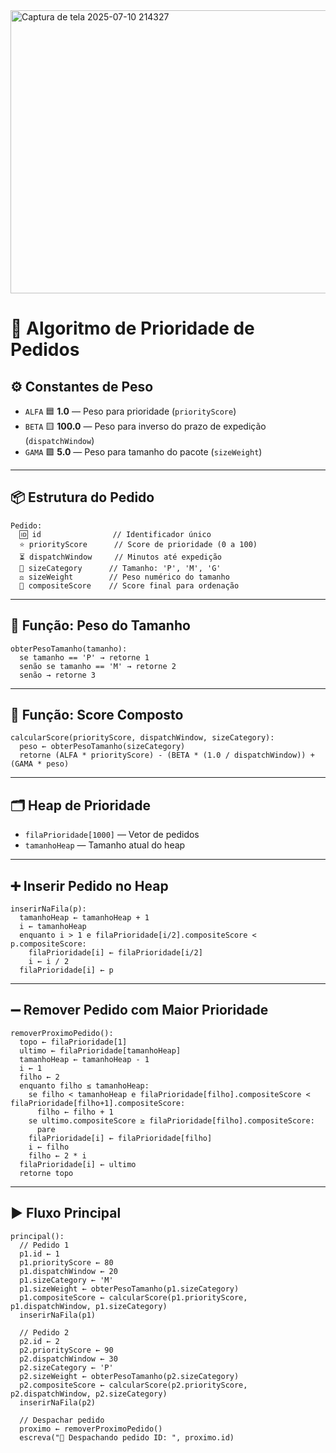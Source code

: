 
<img width="1363" height="453" alt="Captura de tela 2025-07-10 214327" src="https://github.com/user-attachments/assets/66c6c418-a279-4df3-a5ed-126e288dc5fa" />

# 🚚 Algoritmo de Prioridade de Pedidos

## ⚙️ Constantes de Peso
- `ALFA` 🟦 **1.0** — Peso para prioridade (`priorityScore`)
- `BETA` 🟨 **100.0** — Peso para inverso do prazo de expedição (`dispatchWindow`)
- `GAMA` 🟩 **5.0** — Peso para tamanho do pacote (`sizeWeight`)

---

## 📦 Estrutura do Pedido
```plaintext
Pedido:
  🆔 id                // Identificador único
  ⭐ priorityScore      // Score de prioridade (0 a 100)
  ⏳ dispatchWindow     // Minutos até expedição
  📏 sizeCategory      // Tamanho: 'P', 'M', 'G'
  ⚖️ sizeWeight        // Peso numérico do tamanho
  🧮 compositeScore    // Score final para ordenação
```

---

## 📏 Função: Peso do Tamanho
```plaintext
obterPesoTamanho(tamanho):
  se tamanho == 'P' → retorne 1
  senão se tamanho == 'M' → retorne 2
  senão → retorne 3
```

---

## 🧮 Função: Score Composto
```plaintext
calcularScore(priorityScore, dispatchWindow, sizeCategory):
  peso ← obterPesoTamanho(sizeCategory)
  retorne (ALFA * priorityScore) - (BETA * (1.0 / dispatchWindow)) + (GAMA * peso)
```

---

## 🗂️ Heap de Prioridade
- `filaPrioridade[1000]` — Vetor de pedidos
- `tamanhoHeap` — Tamanho atual do heap

---

## ➕ Inserir Pedido no Heap
```plaintext
inserirNaFila(p):
  tamanhoHeap ← tamanhoHeap + 1
  i ← tamanhoHeap
  enquanto i > 1 e filaPrioridade[i/2].compositeScore < p.compositeScore:
    filaPrioridade[i] ← filaPrioridade[i/2]
    i ← i / 2
  filaPrioridade[i] ← p
```

---

## ➖ Remover Pedido com Maior Prioridade
```plaintext
removerProximoPedido():
  topo ← filaPrioridade[1]
  ultimo ← filaPrioridade[tamanhoHeap]
  tamanhoHeap ← tamanhoHeap - 1
  i ← 1
  filho ← 2
  enquanto filho ≤ tamanhoHeap:
    se filho < tamanhoHeap e filaPrioridade[filho].compositeScore < filaPrioridade[filho+1].compositeScore:
      filho ← filho + 1
    se ultimo.compositeScore ≥ filaPrioridade[filho].compositeScore:
      pare
    filaPrioridade[i] ← filaPrioridade[filho]
    i ← filho
    filho ← 2 * i
  filaPrioridade[i] ← ultimo
  retorne topo
```

---

## ▶️ Fluxo Principal
```plaintext
principal():
  // Pedido 1
  p1.id ← 1
  p1.priorityScore ← 80
  p1.dispatchWindow ← 20
  p1.sizeCategory ← 'M'
  p1.sizeWeight ← obterPesoTamanho(p1.sizeCategory)
  p1.compositeScore ← calcularScore(p1.priorityScore, p1.dispatchWindow, p1.sizeCategory)
  inserirNaFila(p1)

  // Pedido 2
  p2.id ← 2
  p2.priorityScore ← 90
  p2.dispatchWindow ← 30
  p2.sizeCategory ← 'P'
  p2.sizeWeight ← obterPesoTamanho(p2.sizeCategory)
  p2.compositeScore ← calcularScore(p2.priorityScore, p2.dispatchWindow, p2.sizeCategory)
  inserirNaFila(p2)

  // Despachar pedido
  proximo ← removerProximoPedido()
  escreva("🚀 Despachando pedido ID: ", proximo.id)

